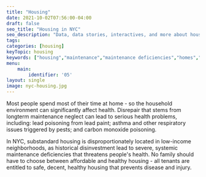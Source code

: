 ```yaml
---
title: "Housing"
date: 2021-10-02T07:56:00-04:00
draft: false
seo_title: "Housing in NYC"
seo_description: "Data, data stories, interactives, and more about housing and health in NYC."
tags: 
categories: [housing]
keyTopic: housing
keywords: ["housing","maintenance","maintenance deficiencies","homes","lead","carbon monoxide","mice","rats","pests","cockroaches","asthma","bed bugs","poverty","injustice"]
menu:
    main:
        identifier: '05'
layout: single
image: nyc-housing.jpg
---
```

Most people spend most of their time at home - so the household environment can significantly affect health. Disrepair that stems from longterm maintenance neglect can lead to serious health problems, including: lead poisoning from lead paint; asthma and other respiratory issues triggered by pests; and carbon monoxide poisoning.

In NYC, substandard housing is disproportionately located in low-income neighborhoods, as historical disinvestment lead to severe, systemic maintenance deficiencies that threatens people's health. No family should have to choose between affordable and healthy housing - all tenants are entitled to safe, decent, healthy housing that prevents disease and injury.


